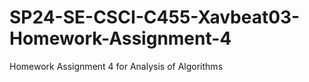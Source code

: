# SP24-SE-CSCI-C455-Xavbeat03-Homework-Assignment-4
Homework Assignment 4 for Analysis of Algorithms
